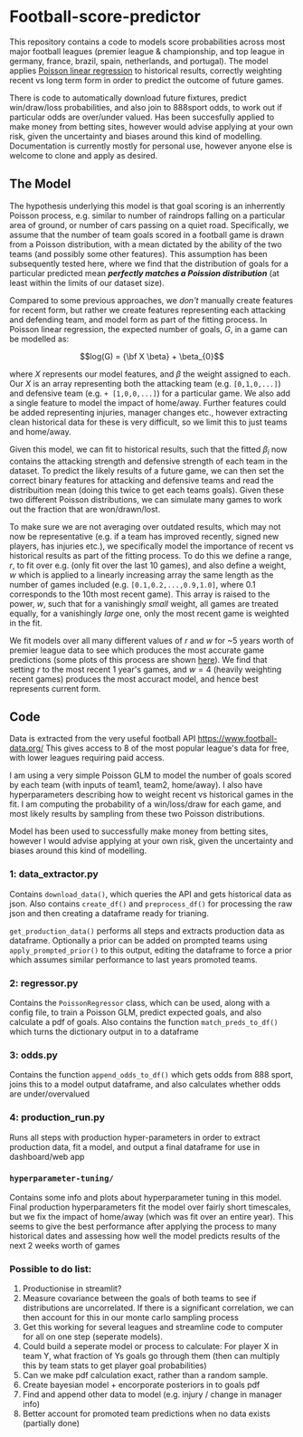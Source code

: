 # Football-score-predictor

This repository contains a code to models score probabilities across most major football leagues (premier league & championship, and top league in germany, france, brazil, spain, netherlands, and portugal). The model applies [Poisson linear regression](https://en.wikipedia.org/wiki/Poisson_regression) to historical results, correctly weighting recent vs long term form in order to predict the outcome of future games.

There is code to automatically download future fixtures, predict win/draw/loss probabilities, and also join to 888sport odds, to work out if particular odds are over/under valued. Has been succesfully applied to make money from betting sites, however would advise applying at your own risk, given the uncertainty and biases around this kind of modelling. Documentation is currently mostly for personal use, however anyone else is welcome to clone and apply as desired.



## The Model

The hypothesis underlying this model is that goal scoring is an inherrently Poisson process, e.g. similar to number of raindrops falling on a particular area of ground, or number of cars passing on a quiet road. Specifically, we assume that the number of team goals scored in a football game is drawn from a Poisson distribution, with a mean dictated by the ability of the two teams (and possibly some other features). This assumption has been subsequently tested here, where we find that the distribution of goals for a particular predicted mean ***perfectly matches a Poission distribution*** (at least within the limits of our dataset size).

Compared to some previous approaches, we *don't* manually create features for recent form, but rather we create features representing each attacking and defending team, and model form as part of the fitting process. In Poisson linear regression, the expected number of goals, $G$, in a game can be modelled as:

$$log(G) = {\bf X \beta} + \beta_{0}$$

where $X$ represents our model features, and $\beta$ the weight assigned to each. Our $X$ is an array representing both the attacking team (e.g. `[0,1,0,...]`) and defensive team (e.g. `+ [1,0,0,...]`) for a particular game. We also add a single feature to model the impact of home/away. Further features could be added representing injuries, manager changes etc., however extracting clean historical data for these is very difficult, so we limit this to just teams and home/away. 

Given this model, we can fit to historical results, such that the fitted $\beta_{i}$ now contains the attacking strength and defensive strength of each team in the dataset. To predict the likely results of a future game, we can then set the correct binary features for attacking and defensive teams and read the distribuition mean (doing this twice to get each teams goals). Given these two different Poisson distributions, we can simulate many games to work out the fraction that are won/drawn/lost.

To make sure we are not averaging over outdated results, which may not now be representative (e.g. if a team has improved recently, signed new players, has injuries etc.), we specifically model the importance of recent vs historical results as part of the fitting process. To do this we define a range, $r$, to fit over e.g. (only fit over the last 10 games), and also define a weight, $w$ which is applied to a linearly increasing array the same length as the number of games included (e.g. `[0.1,0.2,...,0.9,1.0]`, where 0.1 corresponds to the 10th most recent game). This array is raised to the power, $w$, such that for a vanishingly _small_ weight, all games are treated equally, for a vanishingly  _large_ one, only the most recent game is weighted in the fit. 

We fit models over all many different values of $r$ and $w$ for ~5 years worth of premier league data to see which produces the most accurate game predictions (some plots of this process are shown [here](https://github.com/dominicbates/football-score-predictor/tree/master/hyperparameter-tuning)). We find that setting $r$ to the most recent 1 year's games, and $w=4$ (heavily weighting recent games) produces the most accuract model, and hence best represents current form. 


## Code

Data is extracted from the very useful football API https://www.football-data.org/ This gives access to 8 of the most popular league's data for free, with lower leagues requiring paid access.

I am using a very simple Poisson GLM to model the number of goals scored by each team (with inputs of team1, team2, home/away). I also have hyperparameters describing how to weight recent vs historical games in the fit. I am computing the probability of a win/loss/draw for each game, and most likely results by sampling from these two Poisson distributions.

Model has been used to successfully make money from betting sites, however I would advise applying at your own risk, given the uncertainty and biases around this kind of modelling. 

### 1: data_extractor.py

Contains `download_data()`, which queries the API and gets historical data as json. Also contains `create_df()` and `preprocess_df()` for  processing the raw json and then creating a dataframe ready for trianing. 

`get_production_data()` performs all steps and extracts production data as dataframe. Optionally a prior can be added on prompted teams using `apply_prompted_prior()` to this output, editing the dataframe to force a prior which assumes similar performance to last years promoted teams.


### 2: regressor.py

Contains the `PoissonRegressor` class, which can be used, along with a config file, to train a Poisson GLM, predict expected goals, and also calculate a pdf of goals. Also contains the function `match_preds_to_df()` which turns the dictionary output in to a dataframe

### 3: odds.py

Contains the function `append_odds_to_df()` which gets odds from 888 sport, joins this to a model output dataframe, and also calculates whether odds are under/overvalued

### 4: production_run.py
Runs all steps with production hyper-parameters in order to extract production data, fit a model, and output a final dataframe for use in dashboard/web app

### `hyperparameter-tuning/`

Contains some info and plots about hyperparameter tuning in this model. Final production hyperparameters fit the model over fairly short timescales, but we fix the impact of home/away (which was fit over an entire year). This seems to give the best performance after applying the process to many historical dates and assessing how well the model predicts results of the next 2 weeks worth of games

### Possible to do list:

1. Productionise in streamlit?
2. Measure covariance between the goals of both teams to see if distributions are uncorrelated. If there is a significant correlation, we can then account for this in our monte carlo sampling process
3. Get this working for several leagues  and streamline code to computer for all on one step (seperate models).
4. Could build a seperate model or process to calculate: For player X in team Y, what fraction of Ys goals go through them (then can multiply this by team stats to get player goal probabilities)
5. Can we make pdf calculation exact, rather than a random sample. 
6. Create bayesian model + encorporate posteriors in to goals pdf
7. Find and append other data to model (e.g. injury / change in manager info)
8. Better account for promoted team predictions when no data exists (partially done)


